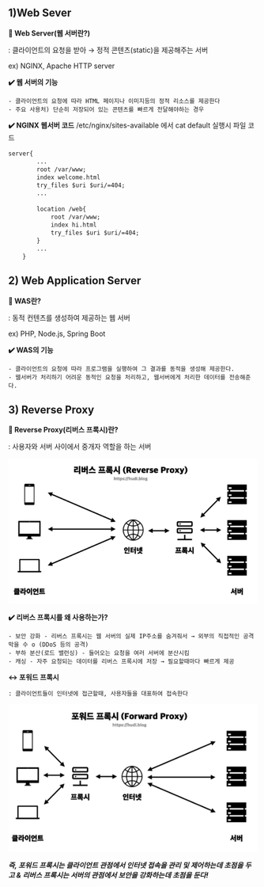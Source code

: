 ## 1)Web Sever


**📌 Web Server(웹 서버란?)**

  : 클라이언트의 요청을 받아 → 정적 콘텐츠(static)을 제공해주는 서버
  
  ex) NGINX, Apache HTTP server 

    
**✔️ 웹 서버의 기능**

    - 클라이언트의 요청에 따라 HTML 페이지나 이미지등의 정적 리소스를 제공한다
    - 주요 사용처) 단순히 저장되어 있는 콘텐츠를 빠르게 전달해야하는 경우

**✔️ NGINX 웹서버 코드**
/etc/nginx/sites-available 에서 cat default 실행시 파일 코드
```
server{
		...
		root /var/www;
		index welcome.html
		try_files $uri $uri/=404;
		...
		
		location /web{
			root /var/www;
			index hi.html
			try_files $uri $uri/=404;
		}
		...
	}
```


## 2) Web Application Server

**📌  WAS란?**

: 동적 컨텐츠를 생성하여 제공하는 웹 서버

ex) PHP, Node.js, Spring Boot 

**✔️ WAS의 기능**

    - 클라이언트의 요청에 따라 프로그램을 실행하여 그 결과를 동적을 생성해 제공한다.
    - 웹서버가 처리하기 어려운 동적인 요청을 처리하고, 웹서버에게 처리한 데이터를 전송해준다.


## 3) Reverse Proxy


**📌 Reverse Proxy(리버스 프록시)란?**

: 사용자와 서버 사이에서 중개자 역할을 하는 서버

![리버스 프록시](./images/front.png)

**✔️ 리버스 프록시를 왜 사용하는가?**

    - 보안 강화 - 리버스 프록시는 웹 서버의 실제 IP주소를 숨겨줘서 → 외부의 직접적인 공격 막을 수 o (DDoS 등의 공격)
    - 부하 분산(로드 밸런싱) - 들어오는 요청을 여러 서버에 분산시킴
    - 캐싱 - 자주 요청되는 데이터를 리버스 프록시에 저장 → 필요할때마다 빠르게 제공

    
**↔  포워드 프록시**
    
    : 클라이언트들이 인터넷에 접근할때, 사용자들을 대표하여 접속한다

    
![포워드](./images/reverse.png)

***즉, 포워드 프록시는 클라이언트 관점에서 인터넷 접속을 관리 및 제어하는데 초점을 두고 & 리버스 프록시는 서버의 관점에서 보안을 강화하는데 초점을 둔다!***

